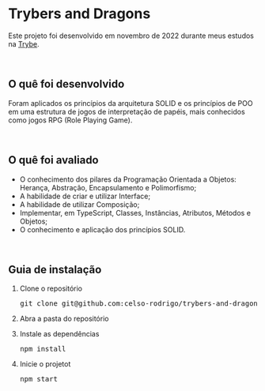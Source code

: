 <h1>Trybers and Dragons</h1>
<p>Este projeto foi desenvolvido em novembro de 2022 durante meus estudos na <a href="https://www.betrybe.com/">Trybe</a>.</p>

<br/>

<h2>O quê foi desenvolvido</h2>
<p>Foram aplicados os princípios da arquitetura SOLID e os princípios de POO em uma estrutura de jogos de interpretação de papéis, mais conhecidos como jogos RPG (Role Playing Game).</p>

<br/>

<h2>O quê foi avaliado</h2>
<ul>
  <li> O conhecimento dos pilares da Programação Orientada a Objetos: Herança, Abstração, Encapsulamento e Polimorfismo;</li>
  <li>A habilidade de criar e utilizar Interface;</li>
  <li>A habilidade de utilizar Composição;</li>
  <li>Implementar, em TypeScript, Classes, Instâncias, Atributos, Métodos e Objetos;</li>
  <li>O conhecimento e aplicação dos princípios SOLID.</li>
</ul>

<br/>

<h2>Guia de instalação</h2> 
  <ol>
    <li>
      <p>Clone o repositório</p>
      <pre>git clone git@github.com:celso-rodrigo/trybers-and-dragons.git</pre>
    </li>
    <li>
      <p>Abra a pasta do repositório</p>
    </li>
    <li>
      <p>Instale as dependências</p>
      <pre>npm install</pre>
    </li>
    <li>
      <p>Inicie o projetot</p>
      <pre>npm start</pre>
    </li>
  </ol>
